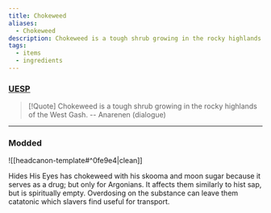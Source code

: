 ```yaml
---
title: Chokeweed
aliases:
  - Chokeweed
description: Chokeweed is a tough shrub growing in the rocky highlands of the West Gash.
tags:
  - items
  - ingredients
---
```

### [UESP](https://en.uesp.net/wiki/Morrowind:Chokeweed)
> [!Quote]
> Chokeweed is a tough shrub growing in the rocky highlands of the West Gash.
> -- Anarenen (dialogue)

***
### Modded
![[headcanon-template#^0fe9e4|clean]]

Hides His Eyes has chokeweed with his skooma and moon sugar because it serves as a drug; but only for Argonians. It affects them similarly to hist sap, but is spiritually empty. Overdosing on the substance can leave them catatonic which slavers find useful for transport.